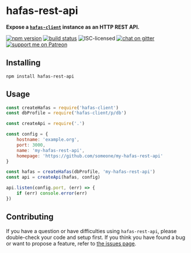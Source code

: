# hafas-rest-api

**Expose a [`hafas-client`](https://github.com/public-transport/hafas-client/tree/0466e570ad3fcdc952dc99da1ef30a084ab79f13) instance as an HTTP REST API.**

[![npm version](https://img.shields.io/npm/v/hafas-rest-api.svg)](https://www.npmjs.com/package/hafas-rest-api)
[![build status](https://api.travis-ci.org/derhuerst/hafas-rest-api.svg?branch=master)](https://travis-ci.org/derhuerst/hafas-rest-api)
![ISC-licensed](https://img.shields.io/github/license/derhuerst/hafas-rest-api.svg)
[![chat on gitter](https://badges.gitter.im/derhuerst.svg)](https://gitter.im/derhuerst)
[![support me on Patreon](https://img.shields.io/badge/support%20me-on%20patreon-fa7664.svg)](https://patreon.com/derhuerst)


## Installing

```shell
npm install hafas-rest-api
```


## Usage

```js
const createHafas = require('hafas-client')
const dbProfile = require('hafas-client/p/db')

const createApi = require('.')

const config = {
	hostname: 'example.org',
	port: 3000,
	name: 'my-hafas-rest-api',
	homepage: 'https://github.com/someone/my-hafas-rest-api'
}

const hafas = createHafas(dbProfile, 'my-hafas-rest-api')
const api = createApi(hafas, config)

api.listen(config.port, (err) => {
	if (err) console.error(err)
})
```


## Contributing

If you have a question or have difficulties using `hafas-rest-api`, please double-check your code and setup first. If you think you have found a bug or want to propose a feature, refer to [the issues page](https://github.com/derhuerst/hafas-rest-api/issues).
